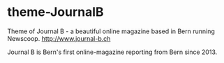 theme-JournalB
==============

Theme of Journal B - a beautiful online magazine based in Bern running Newscoop. http://www.journal-b.ch 

Journal B is Bern's first online-magazine reporting from Bern since 2013. 
